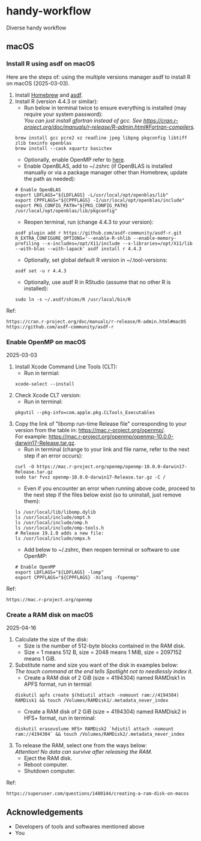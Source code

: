 # handy-workflow
Diverse handy workflow

## macOS

### Install R using asdf on macOS

Here are the steps of: using the multiple versions manager asdf to install R on macOS (2025-03-03).

1. Install [Homebrew](https://brew.sh/) and [asdf](https://asdf-vm.com/guide/getting-started.html).  
2. Install R (version 4.4.3 or similar):
   - Run below in terminal twice to ensure everything is installed (may require your system password):  
     *You can just install gfortran instead of gcc. See https://cran.r-project.org/doc/manuals/r-release/R-admin.html#Fortran-compilers.*
   ```
   brew install gcc pcre2 xz readline jpeg libpng pkgconfig libtiff zlib texinfo openblas
   brew install --cask xquartz basictex
   ```
   - Optionally, enable OpenMP refer to [here](#enable-openmp-on-macos).
   - Enable OpenBLAS, add to ~/.zshrc (if OpenBLAS is installed manually or via a package manager other than Homebrew, update the path as needed):
   ```
   # Enable OpenBLAS
   export LDFLAGS="${LDFLAGS} -L/usr/local/opt/openblas/lib"
   export CPPFLAGS="${CPPFLAGS} -I/usr/local/opt/openblas/include"
   export PKG_CONFIG_PATH="${PKG_CONFIG_PATH} /usr/local/opt/openblas/lib/pkgconfig"
   ```
   - Reopen terminal, run (change 4.4.3 to your version):
   ```
   asdf plugin add r https://github.com/asdf-community/asdf-r.git
   R_EXTRA_CONFIGURE_OPTIONS='--enable-R-shlib --enable-memory-profiling --x-includes=/opt/X11/include --x-libraries=/opt/X11/lib --with-blas --with-lapack' asdf install r 4.4.3
   ```
   - Optionally, set global default R version in ~/.tool-versions:
   ```
   asdf set -u r 4.4.3
   ```
   - Optionally, use asdf R in RStudio (assume that no other R is installed):
   ```
   sudo ln -s ~/.asdf/shims/R /usr/local/bin/R
   ```
Ref:
```
https://cran.r-project.org/doc/manuals/r-release/R-admin.html#macOS
https://github.com/asdf-community/asdf-r
```


### Enable OpenMP on macOS

2025-03-03

1. Install Xcode Command Line Tools (CLT):
   - Run in termial:
   ```
   xcode-select --install
   ```
2. Check Xcode CLT version:
   - Run in terminal:
   ```
   pkgutil --pkg-info=com.apple.pkg.CLTools_Executables
   ```
3. Copy the link of "libomp run-time Release file" corresponding to your version from the table in: <https://mac.r-project.org/openmp/>.  
   For example: https://mac.r-project.org/openmp/openmp-10.0.0-darwin17-Release.tar.gz.
   - Run in terminal (change to your link and file name, refer to the next step if an error occurs):
   ```
   curl -O https://mac.r-project.org/openmp/openmp-10.0.0-darwin17-Release.tar.gz
   sudo tar fvxz openmp-10.0.0-darwin17-Release.tar.gz -C /
   ```
   - Even if you encounter an error when running above code, proceed to the next step if the files below exist (so to uninstall, just remove them):
   ```
   ls /usr/local/lib/libomp.dylib
   ls /usr/local/include/ompt.h
   ls /usr/local/include/omp.h
   ls /usr/local/include/omp-tools.h
   # Release 19.1.0 adds a new file:
   ls /usr/local/include/ompx.h
   ```
   - Add below to ~/.zshrc, then reopen terminal or software to use OpenMP:
   ```
   # Enable OpenMP
   export LDFLAGS="${LDFLAGS} -lomp"
   export CPPFLAGS="${CPPFLAGS} -Xclang -fopenmp"
   ```
Ref:
```
https://mac.r-project.org/openmp
```


### Create a RAM disk on macOS

2025-04-16

1. Calculate the size of the disk:
   - Size is the number of 512-byte blocks contained in the RAM disk.
   - Size = 1 means 512 B, size = 2048 means 1 MiB, size = 2097152 means 1 GiB.
2. Substitute name and size you want of the disk in examples below:  
   *The touch command at the end tells Spotlight not to needlessly index it.*
   - Create a RAM disk of 2 GiB (size = 4194304) named RAMDisk1 in APFS format, run in termial:
   ```
   diskutil apfs create $(hdiutil attach -nomount ram://4194304) RAMDisk1 && touch /Volumes/RAMDisk1/.metadata_never_index
   ```
   - Create a RAM disk of 2 GiB (size = 4194304) named RAMDisk2 in HFS+ format, run in terminal:
   ```
   diskutil erasevolume HFS+ RAMDisk2 `hdiutil attach -nomount ram://4194304` && touch /Volumes/RAMDisk2/.metadata_never_index
   ```
3. To release the RAM, select one from the ways below:  
   *Attention! No data can survive after releasing the RAM.*
   - Eject the RAM disk.
   - Reboot computer.
   - Shutdown computer.

Ref:
```
https://superuser.com/questions/1480144/creating-a-ram-disk-on-macos
```


## Acknowledgements
  - Developers of tools and softwares mentioned above
  - You

